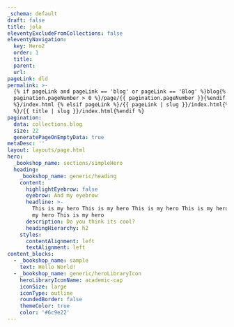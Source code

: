 ```yaml
---
_schema: default
draft: false
title: jola
eleventyExcludeFromCollections: false
eleventyNavigation:
  key: Hero2
  order: 1
  title:
  parent:
  url:
pageLink: dld
permalink: >-
  {% if pageLink and pageLink == 'blog' or pageLink == 'Blog' %}blog{% if
  pagination.pageNumber > 0 %}/page/{{ pagination.pageNumber }}{%endif
  %}/index.html {% elsif pageLink %}/{{ pageLink | slug }}/index.html{% else
  %}/{{ title | slug }}/index.html{%endif %}
pagination:
  data: collections.blog
  size: 22
  generatePageOnEmptyData: true
metaDesc: ''
layout: layouts/page.html
hero:
  _bookshop_name: sections/simpleHero
  heading:
    _bookshop_name: generic/heading
    content:
      highlightEyebrow: false
      eyebrow: And my eyebrow
      headline: >-
        This is my hero This is my hero This is my hero This is my hero This is
        my hero This is my hero
      description: Do you think its cool?
      headingHierarchy: h2
    styles:
      contentAlignment: left
      textAlignment: left
content_blocks:
  - _bookshop_name: sample
    text: Hello World!
  - _bookshop_name: generic/heroLibraryIcon
    heroLibraryIconName: academic-cap
    iconSize: large
    iconType: outline
    roundedBorder: false
    themeColor: true
    color: '#6c9e22'
---
```

